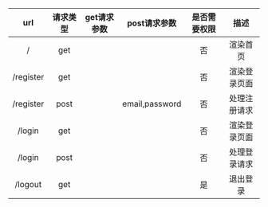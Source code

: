 | url | 请求类型 | get请求参数 | post请求参数 | 是否需要权限 | 描述 |
| :---: | :---: | :---: | :---: | :---: | :---: |
| / | get |  |  | 否 | 渲染首页 |
| /register | get |  |  | 否 | 渲染登录页面 |
| /register | post |  | email,password | 否 | 处理注册请求 |
| /login | get |  |  | 否 | 渲染登录页面 |
| /login | post |  |  | 否 | 处理登录请求 |
| /logout | get |  |  | 是 | 退出登录 |


